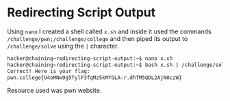 # Redirecting Script Output
Using `nano` I created a shell called `x.sh` and inside it used the commands `/challenge/pwn;/challenge/college` and then piped its output to `/challenge/solve` using the `|` character.
```bash
hacker@chaining~redirecting-script-output:~$ nano x.sh
hacker@chaining~redirecting-script-output:~$ bash x.sh | /challenge/solve
Correct! Here is your flag:
pwn.college{U4oMNw9g5TylF3fqMz5kMYGLA-r.dhTM5QDL2AjN0czW}
```
Resource used was pwn website.
